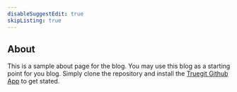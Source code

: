 ```yaml
---
disableSuggestEdit: true
skipListing: true
---
```


## About

This is a sample about page for the blog. You may use this blog as a starting point for you blog. Simply clone the repository and install the [Truegit Github App](https://bit.ly/3GyRCBG) to get stated.
